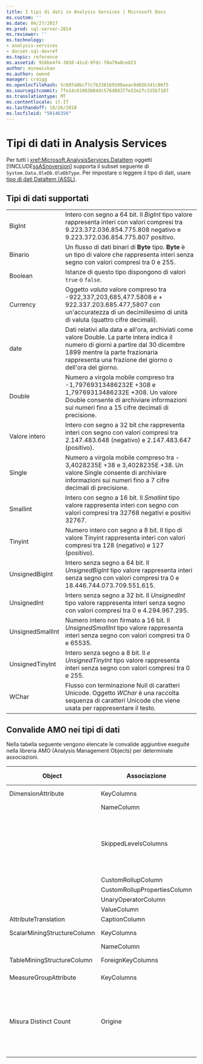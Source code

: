 ```yaml
---
title: I tipi di dati in Analysis Services | Microsoft Docs
ms.custom: ''
ms.date: 04/27/2017
ms.prod: sql-server-2014
ms.reviewer: ''
ms.technology:
- analysis-services
- docset-sql-devref
ms.topic: reference
ms.assetid: 910be4f4-3010-41cd-9fdc-f0a79a0ce823
author: minewiskan
ms.author: owend
manager: craigg
ms.openlocfilehash: 5c697a0bcf7c7b338169100aeac0d65b341c86f5
ms.sourcegitcommit: 7fe14c61083684dc576d88377e32e2fc315b7107
ms.translationtype: MT
ms.contentlocale: it-IT
ms.lasthandoff: 10/26/2018
ms.locfileid: "50146356"
---
```

# <a name="data-types-in-analysis-services"></a>Tipi di dati in Analysis Services
  Per tutti i <xref:Microsoft.AnalysisServices.DataItem> oggetti [!INCLUDE[ssASnoversion](../../../includes/ssasnoversion-md.md)] supporta il subset seguente di `System.Data.OleDb.OleDbType`. Per impostare o leggere il tipo di dati, usare [tipo di dati DataItem &#40;ASSL&#41;](https://docs.microsoft.com/bi-reference/assl/data-type/dataitem-data-type-assl).  
  
## <a name="supported-data-types"></a>Tipi di dati supportati  
  
|||  
|-|-|  
|BigInt|Intero con segno a 64 bit. Il *BigInt* tipo valore rappresenta interi con valori compresi tra 9.223.372.036.854.775.808 negativo e 9.223.372.036.854.775.807 positivo.|  
|Binario|Un flusso di dati binari di **Byte** tipo. **Byte** è un tipo di valore che rappresenta interi senza segno con valori compresi tra 0 e 255.|  
|Boolean|Istanze di questo tipo dispongono di valori `true` o `false`.|  
|Currency|Oggetto *valuta* valore compreso tra -922,337,203,685,477.5808 e + 922.337.203.685.477,5807 con un'accuratezza di un decimillesimo di unità di valuta (quattro cifre decimali).|  
|date|Dati relativi alla data e all'ora, archiviati come valore Double. La parte intera indica il numero di giorni a partire dal 30 dicembre 1899 mentre la parte frazionaria rappresenta una frazione del giorno o dell'ora del giorno.|  
|Double|Numero a virgola mobile compreso tra -1,79769313486232E +308 e 1,79769313486232E +308. Un valore Double consente di archiviare informazioni sui numeri fino a 15 cifre decimali di precisione.|  
|Valore intero|Intero con segno a 32 bit che rappresenta interi con segno con valori compresi tra 2.147.483.648 (negativo) e 2.147.483.647 (positivo).|  
|Single|Numero a virgola mobile compreso tra - 3,4028235E +38 e 3,4028235E +38. Un valore Single consente di archiviare informazioni sui numeri fino a 7 cifre decimali di precisione.|  
|Smallint|Intero con segno a 16 bit. Il *Smallint* tipo valore rappresenta interi con segno con valori compresi tra 32768 negativi e positivi 32767.|  
|Tinyint|Numero intero con segno a 8 bit. Il tipo di valore Tinyint rappresenta interi con valori compresi tra 128 (negativo) e 127 (positivo).|  
|UnsignedBigInt|Intero senza segno a 64 bit. Il *UnsignedBigInt* tipo valore rappresenta interi senza segno con valori compresi tra 0 e 18.446.744.073.709.551.615.|  
|UnsignedInt|Intero senza segno a 32 bit. Il *UnsignedInt* tipo valore rappresenta interi senza segno con valori compresi tra 0 e 4.294.967.295.|  
|UnsignedSmallInt|Numero intero non firmato a 16 bit. Il *UnsignedSmallInt* tipo valore rappresenta interi senza segno con valori compresi tra 0 e 65535.|  
|UnsignedTinyInt|Intero senza segno a 8 bit. Il *e UnsignedTinyInt* tipo valore rappresenta interi senza segno con valori compresi tra 0 e 255.|  
|WChar|Flusso con terminazione Null di caratteri Unicode. Oggetto *WChar* è una raccolta sequenza di caratteri Unicode che viene usata per rappresentare il testo.|  
  
## <a name="amo-validations-on-data-types"></a>Convalide AMO nei tipi di dati  
 Nella tabella seguente vengono elencate le convalide aggiuntive eseguite nella libreria AMO (Analysis Management Objects) per determinate associazioni.  
  
|Object|Associazione|Tipi di dati consentiti|  
|------------|-------------|------------------------|  
|DimensionAttribute|KeyColumns|Tutti tranne i dati binari|  
||NameColumn|Solo WChar|  
||SkippedLevelsColumns|Solo tipi integer: BigInt, Integer, SmallInt, TinyInt, UnsignedBigInt, UnsignedInt, UnsignedSmallInt e UnsignedTinyInt|  
||CustomRollupColumn|Solo WChar|  
||CustomRollupPropertiesColumn|Solo WChar|  
||UnaryOperatorColumn|Solo WChar|  
||ValueColumn|All|  
|AttributeTranslation|CaptionColumn|Solo WChar|  
|ScalarMiningStructureColumn|KeyColumns|Tutti tranne i dati binari|  
||NameColumn|Solo WChar|  
|TableMiningStructureColumn|ForeignKeyColumns|Tutti tranne i dati binari|  
|MeasureGroupAttribute|KeyColumns|Tutti tranne i dati binari|  
|Misura Distinct Count|Origine|BigInt, Currency, Double, Integer, Single, SmallInt, TinyInt, UnsignedBigInt, UnsignedInt, UnsignedSmallInt e UnsignedTinyInt|  
  
  
